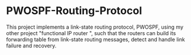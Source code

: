 # PWOSPF-Routing-Protocol


This project implements a link-state routing protocol, PWOSPF, using my other project "functional IP router ", such that the routers can build its forwarding table from link-state routing messages, detect and handle link failure and recovery.
